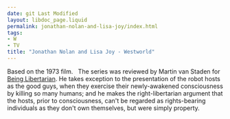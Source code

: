 ```yaml
---
date: git Last Modified
layout: libdoc_page.liquid
permalink: jonathan-nolan-and-lisa-joy/index.html
tags:
- W
- TV
title: "Jonathan Nolan and Lisa Joy - Westworld"
---
```


Based on the 1973 film.
 
The series was reviewed by Martin van Staden  for <a href="https://beinglibertarian.com/westworld-roots-self-ownership-chiefs-thoughts/"> Being Libertarian</a>. He takes exception to the presentation of the  robot hosts as the good guys, when they exercise their  newly-awakened consciousness by killing so many humans; and he makes  the right-libertarian argument that the hosts, prior to  consciousness, can't be regarded as rights-bearing individuals as  they don't own themselves, but were simply property.